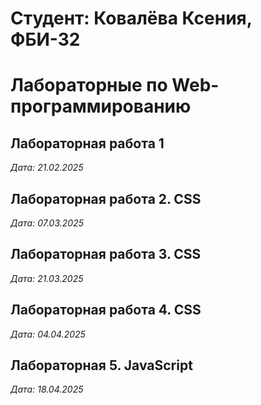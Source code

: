 # Студент: Ковалёва Ксения, ФБИ-32

# Лабораторные по Web-программированию

## Лабораторная работа 1

*Дата: 21.02.2025*

## Лабораторная работа 2. CSS

*Дата: 07.03.2025*

## Лабораторная работа 3. CSS

*Дата: 21.03.2025*

## Лабораторная работа 4. CSS

*Дата: 04.04.2025*

## Лабораторная 5. JavaScript

*Дата: 18.04.2025*